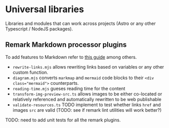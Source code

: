 # Universal libraries

Libraries and modules that can work across projects (Astro or any other Typescript / NodeJS packages).

## Remark Markdown processor plugins

To add features to Markdown refer to [this guide](https://www.ryanfiller.com/blog/remark-and-rehype-plugins) among others.

- `rewrite-links.mjs` allows rewriting links based on variables or any other custom function.
- `diagram.mjs` converts `markmap` and `mermaid` code blocks to their `<div class="mermaid">` counterparts.
- `reading-time.mjs` gueses reading time for the content
- `transform-img-preview-src.ts` allows images to be either co-located or relatively referenced and automatically rewritten to be web publishable
- `validate-resources.ts` TODO implement to test whether links `href` and images `src` are valid (TODO: see if remark lint utilities will work better?)

TODO: need to add unit tests for all the remark plugins.
